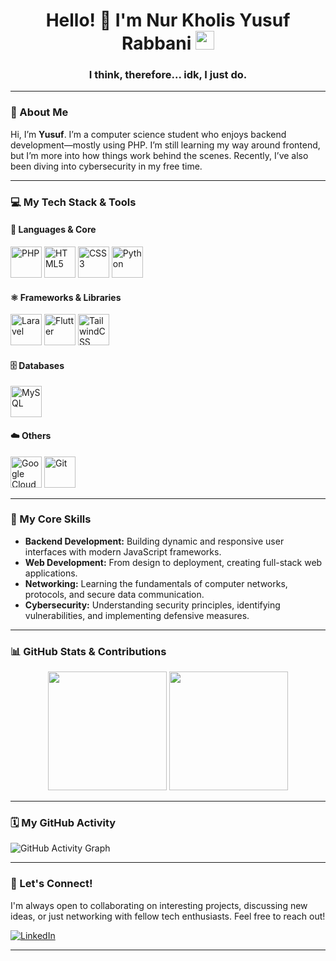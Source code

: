 <h1 align="center">
  Hello! 👋 I'm Nur Kholis Yusuf Rabbani
  <img src="https://media.giphy.com/media/hvRJCLFzcasrR4ia7z/giphy.gif" width="30">
</h1>

<h3 align="center">
  I think, therefore... idk, I just do.
</h3>

---

### 🌟 About Me

Hi, I’m **Yusuf**. I’m a computer science student who enjoys backend development—mostly using PHP. I’m still learning my way around frontend, but I’m more into how things work behind the scenes. Recently, I’ve also been diving into cybersecurity in my free time.

---

### 💻 My Tech Stack & Tools

#### 🚀 Languages & Core

<p align="left">
  <img alt="PHP" src="https://img.icons8.com/?size=100&id=f0R4xVI4Sc8O&format=png&color=000000" height="50"/>
  <img alt="HTML5" src="https://img.icons8.com/?size=100&id=20909&format=png&color=000000" height="50"/>
  <img alt="CSS3" src="https://img.icons8.com/?size=100&id=21278&format=png&color=000000" height=50"/>
  <img alt="Python" src="https://img.icons8.com/?size=100&id=hGdCwhSHUe6L&format=png&color=000000" height="50"/>
</p>

#### ⚛️ Frameworks & Libraries

<p align="left">
  <img alt="Laravel" src="https://img.icons8.com/?size=100&id=lRjcvhvtR81o&format=png&color=000000" height="50"/>
  <img alt="Flutter" src="https://img.icons8.com/?size=100&id=5pu47piHKg1I&format=png&color=000000" height="50"/>
  <img alt="TailwindCSS" src="https://img.icons8.com/?size=100&id=4PiNHtUJVbLs&format=png&color=000000" height="50"/>
  </p>

#### 🗄️ Databases

<p align="left">
  <img alt="MySQL" src="https://img.icons8.com/?size=100&id=rgPSE6nAB766&format=png&color=000000" height="50"/>
  </p>

#### ☁️ Others

<p align="left">
  <img alt="Google Cloud" src="https://img.icons8.com/?size=100&id=WHRLQdbEXQ16&format=png&color=000000" height="50"/>
  <img alt="Git" src="https://img.icons8.com/?size=100&id=20906&format=png&color=000000" height="50"/>
  </p>

---

### 🧠 My Core Skills

* **Backend Development:** Building dynamic and responsive user interfaces with modern JavaScript frameworks.
* **Web Development:** From design to deployment, creating full-stack web applications.
* **Networking:** Learning the fundamentals of computer networks, protocols, and secure data communication.
* **Cybersecurity:** Understanding security principles, identifying vulnerabilities, and implementing defensive measures.

---

### 📊 GitHub Stats & Contributions

<div align="center">
  <img height="190em" src="https://github-readme-stats.vercel.app/api/top-langs/?username=ranseraya&layout=compact&theme=react&cache_seconds=30"/>
  <img height="190em" src="https://github-readme-stats-eight-theta.vercel.app/api?username=NurKholisYusufRabbani&show_icons=true&theme=react&include_all_commits=true&count_private=true"/>
</div>

---

### 🗓️ My GitHub Activity

![GitHub Activity Graph](https://github-readme-activity-graph.vercel.app/graph?username=NurKholisYusufRabbani&theme=react-dark)

---

### 🤝 Let's Connect!

I'm always open to collaborating on interesting projects, discussing new ideas, or just networking with fellow tech enthusiasts. Feel free to reach out!

<p align="left">
<a href="https://www.linkedin.com/in/nur-kholis-yusuf-rabbani" target="_blank">
  <img align="center" alt="LinkedIn" src="https://img.icons8.com/?size=100&id=xuvGCOXi8Wyg&format=png&color=000000" />
</a>
</p>

---
